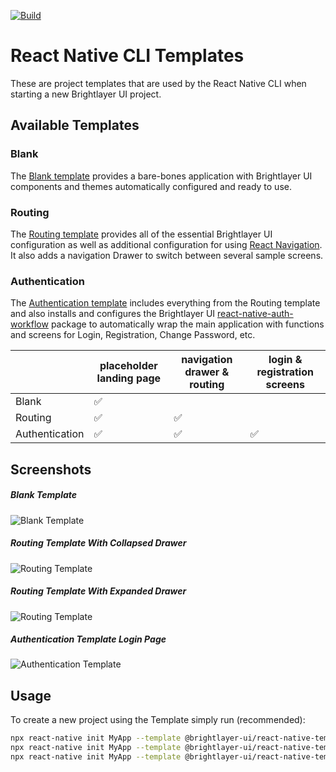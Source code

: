 [![Build](https://github.com/etn-ccis/blui-react-native-cli-templates/actions/workflows/blui-ci.yml/badge.svg?branch=master)](https://github.com/etn-ccis/blui-react-native-cli-templates/actions/workflows/blui-ci.yml)

# React Native CLI Templates

These are project templates that are used by the React Native CLI when starting a new Brightlayer UI project.

## Available Templates

### Blank

The [Blank template](https://www.npmjs.com/package/@brightlayer-ui/react-native-template-blank-typescript) provides a bare-bones application with Brightlayer UI components and themes automatically configured and ready to use.

### Routing

The [Routing template](https://www.npmjs.com/package/@brightlayer-ui/react-native-template-routing-typescript) provides all of the essential Brightlayer UI configuration as well as additional configuration for using [React Navigation](https://reactnavigation.org/). It also adds a navigation Drawer to switch between several sample screens.

### Authentication

The [Authentication template](https://www.npmjs.com/package/@brightlayer-ui/react-native-template-authentication-typescript) includes everything from the Routing template and also installs and configures the Brightlayer UI [react-native-auth-workflow](https://www.npmjs.com/package/@brightlayer-ui/react-native-auth-workflow) package to automatically wrap the main application with functions and screens for Login, Registration, Change Password, etc.

|                | placeholder landing page | navigation drawer & routing | login & registration screens |
| -------------- | ------------------------ | --------------------------- | ---------------------------- |
| Blank          | ✅                       |                             |                              |
| Routing        | ✅                       | ✅                          |                              |
| Authentication | ✅                       | ✅                          | ✅                           |

## Screenshots

##### Blank Template

![Blank Template](./images/blank-typescript-ios.png)

##### Routing Template With Collapsed Drawer

![Routing Template](./images/routing-typescript-ios.png)

##### Routing Template With Expanded Drawer

![Routing Template](./images/routing-typescript-ios-expanded-drawer.png)

##### Authentication Template Login Page

![Authentication Template](./images/authentication-typescript-ios.png)

## Usage

To create a new project using the Template simply run (recommended):

```sh
npx react-native init MyApp --template @brightlayer-ui/react-native-template-blank-typescript
npx react-native init MyApp --template @brightlayer-ui/react-native-template-routing-typescript
npx react-native init MyApp --template @brightlayer-ui/react-native-template-authentication-typescript
```
